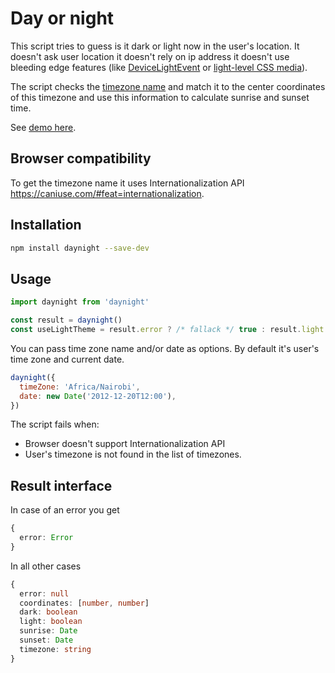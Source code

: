 # Day or night

This script tries to guess is it dark or light now in the user's location. It doesn't ask user location it doesn't rely on ip address it doesn't use bleeding edge features (like [DeviceLightEvent](https://developer.mozilla.org/en-US/docs/Web/API/DeviceLightEvent/Using_light_sensors) or [light-level CSS media](https://developer.mozilla.org/en-US/docs/Web/CSS/@media/light-level)).

The script checks the [timezone name](https://en.wikipedia.org/wiki/List_of_tz_database_time_zones) and match it to the center coordinates of this timezone and use this information to calculate sunrise and sunset time.

See [demo here](https://romanyanke.github.io/daynight/).

## Browser compatibility

To get the timezone name it uses Internationalization API https://caniuse.com/#feat=internationalization.

## Installation

```sh
npm install daynight --save-dev
```

## Usage

```js
import daynight from 'daynight'

const result = daynight()
const useLightTheme = result.error ? /* fallack */ true : result.light
```

You can pass time zone name and/or date as options. By default it's user's time zone and current date.

```js
daynight({
  timeZone: 'Africa/Nairobi',
  date: new Date('2012-12-20T12:00'),
})
```

The script fails when:

- Browser doesn't support Internationalization API
- User's timezone is not found in the list of timezones.

## Result interface

In case of an error you get

```typescript
{
  error: Error
}
```

In all other cases

```typescript
{
  error: null
  coordinates: [number, number]
  dark: boolean
  light: boolean
  sunrise: Date
  sunset: Date
  timezone: string
}
```
